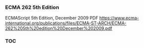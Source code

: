 ### ECMA 262 5th Edition
ECMAScript 5th Edition, December 2009
PDF
https://www.ecma-international.org/publications/files/ECMA-ST-ARCH/ECMA-262%205th%20edition%20December%202009.pdf

### TOC